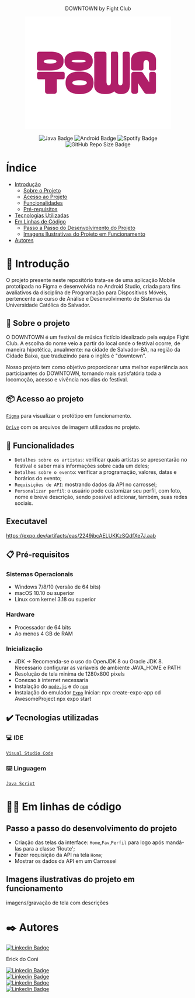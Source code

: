 <p align="center">DOWNTOWN by Fight Club <br/>
 </p>

<p align="center">
  <img src="https://github.com/FeliipeSouza/Projeto-Mobile/blob/main/app/src/main/res/drawable/down_splash2.png" alt="DownTown" width="400">
</p>
<p align="center">
  <a>
    <img src="https://img.shields.io/badge/JAVA-orange" alt="Java Badge">
  </a>
  <a>
    <img src="https://img.shields.io/badge/ANDROID-white?logo=android" alt="Android Badge">
  </a>
  <a>
    <img src="https://img.shields.io/badge/DownTown-purple?logo=Spotify&logoColor=yellow" alt="Spotify Badge">
  </a>
  <a>
    <img src="https://img.shields.io/github/repo-size/FeliipeSouza/Projeto-Mobile" alt="GitHub Repo Size Badge">
  </a>
</p>

# Índice 

* [Introdução](#introducao)
  * [Sobre o Projeto](#sobre-o-projeto)
  * [Acesso ao Projeto](#acesso-ao-projeto)
  * [Funcionalidades](#funcionalidades)
  * [Pré-requisitos](#requisitos) 
* [Tecnologias Utilizadas](#tecnologias-utilizadas)
* [Em Linhas de Código](#codigo)
  * [Passo a Passo do Desenvolvimento do Projeto](#desenvolvimento)
  * [Imagens Ilustrativas do Projeto em Funcionamento](#imagens-do-projeto)
* [Autores](#autores)

<div id='introducao'/>
  
# 🚀 Introdução

O projeto presente neste repositório trata-se de uma aplicação Mobile prototipada no Figma e desenvolvida no Android Studio, criada para fins avaliativos da disciplina de Programação para Dispositivos Móveis, pertencente ao curso de Análise e Desenvolvimento de Sistemas da Universidade Católica do Salvador.

<div id='sobre-o-projeto'/>
  
## 📌 Sobre o projeto
 
O DOWNTOWN é um festival de música fictício idealizado pela equipe Fight Club. A escolha do nome veio a partir do local onde o festival ocorre, de maneira hipotética, anualmente: na cidade de Salvador-BA, na região da Cidade Baixa, que traduzindo para o inglês é "downtown".

Nosso projeto tem como objetivo proporcionar uma melhor experiência aos participantes do DOWNTOWN, tornando mais satisfatória toda a locomoção, acesso e vivência nos dias do festival.

<div id='acesso-ao-projeto'/>
  
## 📦 Acesso ao projeto

[`Figma`](https://www.figma.com/proto/ONC3JFnHbLxv1S6aHKFQpB/DOWNTOWN-V2-%7C-Android-Studio?type=design&node-id=30-25&t=c4Wc6WjpZxzqY7YK-1&scaling=scale-down&page-id=0%3A1&starting-point-node-id=1%3A9&mode=design) para visualizar o protótipo em funcionamento.

[`Drive`](https://drive.google.com/drive/folders/135SXPZndyHaJqe4w4uldk9x6AezKsDHy?usp=sharing) com os arquivos de imagem utilizados no projeto.

<div id='funcionalidades'/>
  
## 🔨 Funcionalidades
- `Detalhes sobre os artistas`: verificar quais artistas se apresentarão no festival e saber mais informações sobre cada um deles;
- `Detalhes sobre o evento`: verificar a programação, valores, datas e horários do evento;
- `Requisições de API`: mostrando dados da API no carrossel;
- `Personalizar perfil`: o usuário pode customizar seu perfil, com foto, nome e breve descrição, sendo possível adicionar, também, suas redes sociais.

<div id='requisitos'/>
 
## Executavel
https://expo.dev/artifacts/eas/2249jbcAELUKKzSQdfXe7J.aab
  
## 📋 Pré-requisitos

### Sistemas Operacionais
- Windows 7/8/10 (versão de 64 bits)
- macOS 10.10 ou superior
- Linux com kernel 3.18 ou superior
  
### Hardware
- Processador de 64 bits
- Ao menos 4 GB de RAM
  
### Inicialização
- JDK -> Recomenda-se o uso do OpenJDK 8 ou Oracle JDK 8. Necessario configurar as variaveis de ambiente JAVA_HOME e PATH
- Resolução de tela minima de 1280x800 pixels
- Conexao à internet necessaria
- Instalação do [`node.js`](https://nodejs.org/en/download) e do [`npm`](https://docs.npmjs.com/downloading-and-installing-node-js-and-npm)
- Instalação do emulador [`Expo`](https://docs.expo.dev/get-started/installation/) Iniciar: npx create-expo-app cd AwesomeProject npx expo start

<div id='tecnologias-utilizadas'/>
  
## ✔️ Tecnologias utilizadas
### 💻 IDE
[`Visual Studio Code`](https://code.visualstudio.com/download)

### ⌨️ Linguagem
[`Java Script`](https://www.java.com/pt-BR/)

<div id='codigo'/>

# 👨‍💻 Em linhas de código

<div id='desenvolvimento'/>

## Passo a passo do desenvolvimento do projeto
* Criação das telas da interface: `Home`,`Fav`,`Perfil` para logo após mandá-las para a classe 'Route';
* Fazer requisição da API na tela `Home`;
* Mostrar os dados da API em um Carrossel
  
<div id='imagens-do-projeto'/>

## Imagens ilustrativas do projeto em funcionamento
imagens/gravação de tela com descrições

<div id='autores'/>
  
# ✒️ Autores

[![Linkedin Badge](https://img.shields.io/badge/-Davi_de_Jesus-blue?style=flat-square&logo=Linkedin&logoColor=white&link=https://www.linkedin.com/in/davi-jesus-930031148/)](https://www.linkedin.com/in/davi-jesus-930031148/) <br/>

Erick do Coni <br/>

[![Linkedin Badge](https://img.shields.io/badge/-Isaac_Ramos-blue?style=flat-square&logo=Linkedin&logoColor=white&link=https://www.linkedin.com/in/davi-jesus-930031148/)](https://www.linkedin.com/in/davi-jesus-930031148/) <br/>
[![Linkedin Badge](https://img.shields.io/badge/-Felipe_Simões-blue?style=flat-square&logo=Linkedin&logoColor=white&link=https://www.linkedin.com/in/felipe-sim%C3%B5es-46283824a/)](https://www.linkedin.com/in/felipe-sim%C3%B5es-46283824a/) <br/>
[![Linkedin Badge](https://img.shields.io/badge/-Maria_Eduarda_Candeias-blue?style=flat-square&logo=Linkedin&logoColor=white&link=https://www.linkedin.com/in/maria-eduarda-candeias-miranda-194584295/)](https://www.linkedin.com/in/maria-eduarda-candeias-miranda-194584295/) <br/>
[![Linkedin Badge](https://img.shields.io/badge/-Thársyla_Jones-blue?style=flat-square&logo=Linkedin&logoColor=white&link=https://www.linkedin.com/in/tharsyla-jones/)](https://www.linkedin.com/in/tharsyla-jones/)
